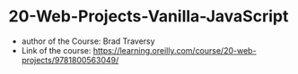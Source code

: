 # 20-Web-Projects-Vanilla-JavaScript
* author of the Course: Brad Traversy
* Link of the course: https://learning.oreilly.com/course/20-web-projects/9781800563049/
